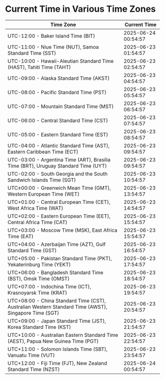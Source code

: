 # Current Time in Various Time Zones

| Time Zone | Current Time |
|-----------|--------------|
| UTC-12:00 - Baker Island Time (BIT) | 2025-06-24 00:54:57 |
| UTC-11:00 - Niue Time (NUT), Samoa Standard Time (SST) | 2025-06-23 01:54:57 |
| UTC-10:00 - Hawaii-Aleutian Standard Time (HAST), Tahiti Time (TAHT) | 2025-06-23 02:54:57 |
| UTC-09:00 - Alaska Standard Time (AKST) | 2025-06-23 04:54:57 |
| UTC-08:00 - Pacific Standard Time (PST) | 2025-06-23 05:54:57 |
| UTC-07:00 - Mountain Standard Time (MST) | 2025-06-23 06:54:57 |
| UTC-06:00 - Central Standard Time (CST) | 2025-06-23 07:54:57 |
| UTC-05:00 - Eastern Standard Time (EST) | 2025-06-23 08:54:57 |
| UTC-04:00 - Atlantic Standard Time (AST), Eastern Caribbean Time (ECT) | 2025-06-23 09:54:57 |
| UTC-03:00 - Argentina Time (ART), Brasília Time (BRT), Uruguay Standard Time (UYT) | 2025-06-23 09:54:57 |
| UTC-02:00 - South Georgia and the South Sandwich Islands Time (SGT) | 2025-06-23 10:54:57 |
| UTC±00:00 - Greenwich Mean Time (GMT), Western European Time (WET) | 2025-06-23 13:54:57 |
| UTC+01:00 - Central European Time (CET), West Africa Time (WAT) | 2025-06-23 14:54:57 |
| UTC+02:00 - Eastern European Time (EET), Central Africa Time (CAT) | 2025-06-23 15:54:57 |
| UTC+03:00 - Moscow Time (MSK), East Africa Time (EAT) | 2025-06-23 15:54:57 |
| UTC+04:00 - Azerbaijan Time (AZT), Gulf Standard Time (GST) | 2025-06-23 16:54:57 |
| UTC+05:00 - Pakistan Standard Time (PKT), Yekaterinburg Time (YEKT) | 2025-06-23 17:54:57 |
| UTC+06:00 - Bangladesh Standard Time (BST), Omsk Time (OMST) | 2025-06-23 18:54:57 |
| UTC+07:00 - Indochina Time (ICT), Krasnoyarsk Time (KRAT) | 2025-06-23 19:54:57 |
| UTC+08:00 - China Standard Time (CST), Australian Western Standard Time (AWST), Singapore Time (SGT) | 2025-06-23 20:54:57 |
| UTC+09:00 - Japan Standard Time (JST), Korea Standard Time (KST) | 2025-06-23 21:54:57 |
| UTC+10:00 - Australian Eastern Standard Time (AEST), Papua New Guinea Time (PGT) | 2025-06-23 22:54:57 |
| UTC+11:00 - Solomon Islands Time (SBT), Vanuatu Time (VUT) | 2025-06-23 23:54:57 |
| UTC+12:00 - Fiji Time (FJT), New Zealand Standard Time (NZST) | 2025-06-24 00:54:57 |
